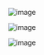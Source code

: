 ![image](https://github.com/cheshta0112/TaskKeeper/assets/104692214/7ca485cb-f8c8-4821-b53e-e19b5950ebd2)

![image](https://github.com/cheshta0112/TaskKeeper/assets/104692214/f62d7667-3ff2-4859-9c82-8cae9a32e62e)

![image](https://github.com/cheshta0112/TaskKeeper/assets/104692214/92b18ce7-1cd3-4b1f-bcf6-b47b32f8ab81)




